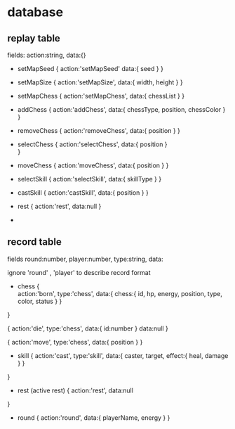 # database

## replay table 
fields:
	action:string,
	data:{}

 
 - setMapSeed
 {
 	action:'setMapSeed'
 	data:{
 		seed
 	}
 }

 - setMapSize
 {
 	action:'setMapSize',
 	data:{
 		width,
 		height
 	}
 }

 - setMapChess
{
	action:'setMapChess',
	data:{
		chessList
	}
}


- addChess
{
	action:'addChess',
	data:{
		chessType,
		position,
		chessColor
	}
}

- removeChess
{
	action:'removeChess',
	data:{
		position
	}
}

- selectChess
{
	action:'selectChess',
	data:{
		position
	}	
}

- moveChess
{
	action:'moveChess',
	data:{
		position
	}
}

- selectSkill
{
	action:'selectSkill',
	data:{
		skillType
	}
}

- castSkill
{
	action:'castSkill',
	data:{
		position
	}
}

- rest
{
	action:'rest',
	data:null
}

- 

## record table

fields
	round:number,
	player:number,
	type:string,
	data:

ignore 'round' , 'player' to describe record format
- chess
{	
	action:'born',
	type:'chess',
	data:{
		chess:{
			id,
			hp,
			energy,
			position,
			type,
			color,
			status
		}
	}

}

{
	action:'die',
	type:'chess',
	data:{
		id:number
	}
	data:null
}


{
	action:'move',
	type:'chess',
	data:{
		position
	}
}

- skill
{
	action:'cast',
	type:'skill',
	data:{
		caster,
		target,
		effect:{
			heal,
			damage
		}
	}
	
}

- rest (active rest)
{
	action:'rest',
	data:null

}

- round
{
	action:'round',
	data:{
		playerName,
		energy
	}
}





